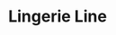---
title: Lingerie Line
text: Описание
image:
  src: "/projects/lingerie_line.png"
  alt: "Lingerie Line"
  width: 1360
  height: 764
  format: "png"
tags: Прототипирование, Брендинг, Веб-дизайн
link: https://lingerie-line.ru
---